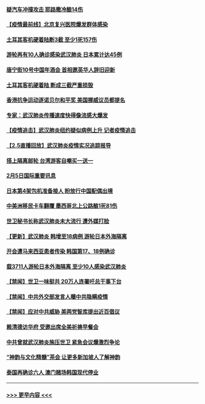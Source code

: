#### [疑汽车冲撞攻击 耶路撒冷酿14伤](../pages/prog202/a102770586.md?t=02061502) 
#### [【疫情最前线】北京复兴医院爆发群体感染](../pages/prog202/a102770602.md?t=02061502) 
#### [土耳其客机硬着陆断3截 至少1死157伤](../pages/prog202/a102770508.md?t=02061502) 
#### [游轮再有10人确诊感染武汉肺炎 日本累计达45例](../pages/prog202/a102770476.md?t=02061502) 
#### [唐宁街10号中国年酒会 首相邀英华人辞旧迎新](../pages/prog202/a102770458.md?t=02061502) 
#### [土耳其客机硬着陆 断成三截严重损毁](../pages/prog202/a102770239.md?t=02061502) 
#### [香港抗争运动逐诺贝尔和平奖 美国挪威议员都提名](../pages/prog202/a102770390.md?t=02061502) 
#### [专家：武汉肺炎传播速度快得像流感大爆发](../pages/prog202/a102770132.md?t=02061502) 
#### [【疫情追击】武汉肺炎纽约疑似病例上升 记者疫情追击](../pages/prog202/a102770000.md?t=02061502) 
#### [【2.5直播回放】武汉肺炎疫情实况追踪报导](../pages/prog202/a102769913.md?t=02061502) 
#### [搭上隔离邮轮 台湾游客自嘲买一送一](../pages/prog202/a102769845.md?t=02061502) 
#### [2月5日国际重要讯息](../pages/prog202/a102769821.md?t=02061502) 
#### [日本第4架包机准备接人 盼放行中国配偶出境](../pages/prog202/a102769765.md?t=02061502) 
#### [中美洲移民卡车翻覆 墨西哥北上公路酿1死81伤](../pages/prog202/a102769703.md?t=02061502) 
#### [世卫秘书长称武汉肺炎未大流行 遭外媒打脸](../pages/prog202/a102769679.md?t=02061502) 
#### [【更新】武汉肺炎 韩增至18病例 游轮日本外海隔离](../pages/prog202/a102758911.md?t=02061502) 
#### [开会遭马来西亚患者传染 韩国第17、18例确诊](../pages/prog202/a102769600.md?t=02061502) 
#### [载3711人游轮日本外海隔离 至少10人感染武汉肺炎](../pages/prog202/a102769538.md?t=02061502) 
#### [【禁闻】世卫一味挺共 20万人连署吁总干事下台](../pages/prog202/a102769445.md?t=02061502) 
#### [【禁闻】中共外交部发言人曝中共隐瞒疫情](../pages/prog202/a102769400.md?t=02061502) 
#### [【禁闻】应对中共威胁 美两党智库提出近百倡议](../pages/prog202/a102769357.md?t=02061502) 
#### [赖清德访华府  受邀出席全美祈祷早餐会](../pages/prog202/a102769350.md?t=02061502) 
#### [中共曾就武汉肺炎施压世卫 紧急会议爆激烈争论](../pages/prog202/a102769312.md?t=02061502) 
#### [“神韵与文化精髓”茶会 让更多新加坡人了解神韵](../pages/prog202/a102769286.md?t=02061502) 
#### [泰国再确诊六人 澳门赌场韩国现代停业](../pages/prog202/a102769239.md?t=02061502) 

----
#### [ >>> 更早内容 <<< ](../indexes/prog202-earlier.md)
